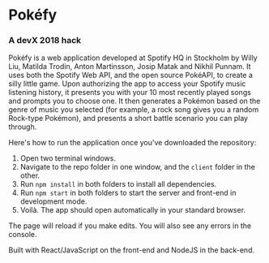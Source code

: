 # Pokéfy

### A devX 2018 hack

Pokéfy is a web application developed at Spotify HQ in Stockholm by Willy Liu, Matilda Trodin, Anton Martinsson, Josip Matak and Nikhil Punnam. It uses both the Spotify Web API, and the open source PokéAPI, to create a silly little game. Upon authorizing the app to access your Spotify music listening history, it presents you with your 10 most recently played songs and prompts you to choose one. It then generates a Pokémon based on the genre of music you selected (for example, a rock song gives you a random Rock-type Pokémon), and presents a short battle scenario you can play through.

Here's how to run the application once you've downloaded the repository:

1. Open two terminal windows.
2. Navigate to the repo folder in one window, and the `client` folder in the other.
3. Run `npm install` in both folders to install all dependencies.
4. Run `npm start` in both folders to start the server and front-end in development mode.
5. Voilà. The app should open automatically in your standard browser.

The page will reload if you make edits.
You will also see any errors in the console.

Built with React/JavaScript on the front-end and NodeJS in the back-end.
